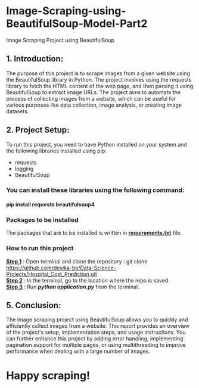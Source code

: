 # Image-Scraping-using-BeautifulSoup-Model-Part2
Image Scraping Project using BeautifulSoup

## 1. Introduction:
The purpose of this project is to scrape images from a given website using the BeautifulSoup library in Python. The project involves using the requests library to fetch the HTML content of the web page, and then parsing it using BeautifulSoup to extract image URLs. The project aims to automate the process of collecting images from a website, which can be useful for various purposes like data collection, image analysis, or creating image datasets.

## 2. Project Setup:
To run this project, you need to have Python installed on your system and the following libraries installed using pip:

* requests
* logging
* BeautifulSoup

### You can install these libraries using the following command:
#### pip install requests beautifulsoup4

### Packages to be installed

The packages that are to be installed is written in [**requirements.txt**](requirements.txt) file.

### How to run this project 

**<u>Step 1</u>** : Open terminal and clone the repository : git clone https://github.com/devika-be/Data-Science-Projects/Hospital_Cost_Prediction.git <br>
**<u>Step 2</u>** : In the terminal, go to the location where the repo is saved. <br>
**<u>Step 3</u>** : Run **<i>python application.py</i>** from the terminal. 

## 5. Conclusion:
The image scraping project using BeautifulSoup allows you to quickly and efficiently collect images from a website. This report provides an overview of the project's setup, implementation steps, and usage instructions. You can further enhance this project by adding error handling, implementing pagination support for multiple pages, or using multithreading to improve performance when dealing with a large number of images. 

# Happy scraping!
